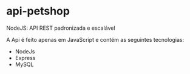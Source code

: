# api-petshop
NodeJS: API REST padronizada e escalável

A Api é feito apenas em JavaScript e contém as seguintes tecnologias:
- NodeJs
- Express
- MySQL
